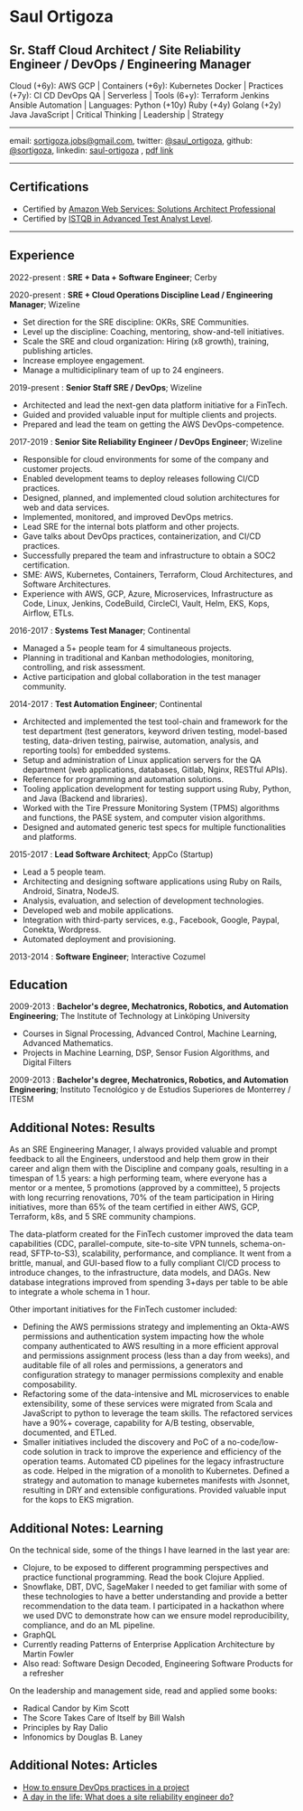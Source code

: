 # Saul Ortigoza

## Sr. Staff Cloud Architect / Site Reliability Engineer / DevOps / Engineering Manager

Cloud (+6y): AWS GCP | Containers (+6y): Kubernetes Docker | Practices (+7y): CI CD DevOps QA | Serverless | Tools (6+y): Terraform Jenkins Ansible Automation | Languages: Python (+10y) Ruby (+4y) Golang (+2y) Java JavaScript | Critical Thinking | Leadership | Strategy

----------------------------
email: sortigoza.jobs@gmail.com, twitter: [@saul_ortigoza](https://twitter.com/saul_ortigoza), github: [@sortigoza](https://github.com/sortigoza), linkedin: [saul-ortigoza](https://www.linkedin.com/in/saul-ortigoza/) , [pdf link](https://www.sortigoza.com/saul_ortigoza.pdf)

----------------------------

## Certifications

* Certified by [Amazon Web Services: Solutions Architect Professional](https://www.certmetrics.com/amazon/public/badge.aspx?i=4&t=c&d=2020-02-28&ci=AWS01122964)
* Certified by [ISTQB in Advanced Test Analyst Level](https://drive.google.com/file/d/0B47wJF8CvsssRGY3dkxaZ0Jfa2M/view).

----------------------------

## Experience

2022-present
: **SRE + Data + Software Engineer**; Cerby

2020-present
: **SRE + Cloud Operations Discipline Lead / Engineering Manager**; Wizeline

- Set direction for the SRE discipline: OKRs, SRE Communities.
- Level up the discipline: Coaching, mentoring, show-and-tell initiatives.
- Scale the SRE and cloud organization: Hiring (x8 growth), training, publishing articles.
- Increase employee engagement.
- Manage a multidiciplinary team of up to 24 engineers.

2019-present
: **Senior Staff SRE / DevOps**; Wizeline

- Architected and lead the next-gen data platform initiative for a FinTech.
- Guided and provided valuable input for multiple clients and projects.
- Prepared and lead the team on getting the AWS DevOps-competence.

2017-2019
:   **Senior Site Reliability Engineer / DevOps Engineer**; Wizeline

* Responsible for cloud environments for some of the company and customer projects.
* Enabled development teams to deploy releases following CI/CD practices.
* Designed, planned, and implemented cloud solution architectures for web and data services.
* Implemented, monitored, and improved DevOps metrics.
* Lead SRE for the internal bots platform and other projects.
* Gave talks about DevOps practices, containerization, and CI/CD practices.
* Successfully prepared the team and infrastructure to obtain a SOC2 certification.
* SME: AWS, Kubernetes, Containers, Terraform, Cloud Architectures, and Software Architectures.
* Experience with AWS, GCP, Azure, Microservices, Infrastructure as Code, Linux, Jenkins, CodeBuild, CircleCI, Vault, Helm, EKS, Kops, Airflow, ETLs.

2016-2017
:   **Systems Test Manager**; Continental

* Managed a 5+ people team for 4 simultaneous projects.
* Planning in traditional and Kanban methodologies, monitoring, controlling, and risk assessment.
* Active participation and global collaboration in the test manager community.

2014-2017
:   **Test Automation Engineer**; Continental

* Architected and implemented the test tool-chain and framework for the test department (test generators, keyword driven testing, model-based testing, data-driven testing, pairwise, automation, analysis, and reporting tools) for embedded systems.
* Setup and administration of Linux application servers for the QA department (web applications, databases, Gitlab, Nginx, RESTful APIs).
* Reference for programming and automation solutions.
* Tooling application development for testing support using Ruby, Python, and Java (Backend and libraries).
* Worked with the Tire Pressure Monitoring System (TPMS) algorithms and functions, the PASE system, and computer vision algorithms.
* Designed and automated generic test specs for multiple functionalities and platforms.

2015-2017
:   **Lead Software Architect**; AppCo (Startup)

* Lead a 5 people team.
* Architecting and designing software applications using Ruby on Rails, Android, Sinatra, NodeJS.
* Analysis, evaluation, and selection of development technologies.
* Developed web and mobile applications.
* Integration with third-party services, e.g., Facebook, Google, Paypal, Conekta, Wordpress.
* Automated deployment and provisioning.

2013-2014
:   **Software Engineer**; Interactive Cozumel


## Education

2009-2013
:   **Bachelor's degree, Mechatronics, Robotics, and Automation Engineering**; The Institute of Technology at Linköping University

* Courses in Signal Processing, Advanced Control, Machine Learning, Advanced Mathematics.
* Projects in Machine Learning, DSP, Sensor Fusion Algorithms, and Digital Filters

2009-2013
:   **Bachelor's degree, Mechatronics, Robotics, and Automation Engineering**; Instituto Tecnológico y de Estudios Superiores de Monterrey / ITESM



## Additional Notes: Results

As an SRE Engineering Manager, I always provided valuable and prompt feedback to all the Engineers, understood and help them grow in their career and align them with the Discipline and company goals, resulting in a timespan of 1.5 years: a high performing team, where everyone has a mentor or a mentee, 5 promotions (approved by a committee), 5 projects with long recurring renovations, 70% of the team participation in Hiring initiatives, more than 65% of the team certified in either AWS, GCP, Terraform, k8s, and 5 SRE community champions.

The data-platform created for the FinTech customer improved the data team capabilities (CDC, parallel-compute, site-to-site VPN tunnels, schema-on-read, SFTP-to-S3), scalability, performance, and compliance. It went from a brittle, manual, and GUI-based flow to a fully compliant CI/CD process to introduce changes, to the infrastructure, data models, and DAGs. New database integrations improved from spending 3+days per table to be able to integrate a whole schema in 1 hour.



Other important initiatives for the FinTech customer included:

- Defining the AWS permissions strategy and implementing an Okta-AWS permissions and authentication system impacting how the whole company authenticated to AWS resulting in a more efficient approval and permissions assignment process (less than a day from weeks), and auditable file of all roles and permissions, a generators and configuration strategy to manager permissions complexity and enable composability.
- Refactoring some of the data-intensive and ML microservices to enable extensibility, some of these services were migrated from Scala and JavaScript to python to leverage the team skills. The refactored services have a 90%+ coverage, capability for A/B testing, observable, documented, and ETLed.
- Smaller initiatives included the discovery and PoC of a no-code/low-code solution in track to improve the experience and efficiency of the operation teams. Automated CD pipelines for the legacy infrastructure as code. Helped in the migration of a monolith to Kubernetes. Defined a strategy and automation to manage kubernetes manifests with Jsonnet, resulting in DRY and extensible configurations. Provided valuable input for the kops to EKS migration.

## Additional Notes: Learning

On the technical side, some of the things I have learned in the last year are:

- Clojure, to be exposed to different programming perspectives and practice functional programming. Read the book Clojure Applied.
- Snowflake, DBT, DVC, SageMaker I needed to get familiar with some of these technologies to have a better understanding and provide a better recommendation to the data team. I participated in a hackathon where we used DVC to demonstrate how can we ensure model reproducibility, compliance, and do an ML pipeline.
- GraphQL
- Currently reading Patterns of Enterprise Application Architecture by Martin Fowler
- Also read: Software Design Decoded, Engineering Software Products for a refresher

On the leadership and management side, read and applied some books:

- Radical Candor by Kim Scott
- The Score Takes Care of Itself by Bill Walsh
- Principles by Ray Dalio
- Infonomics by Douglas B. Laney

## Additional Notes: Articles

- [How to ensure DevOps practices in a project](https://www.wizeline.com/how-to-ensure-devops-practices-in-a-project/)
- [A day in the life: What does a site reliability engineer do?](https://searchitoperations.techtarget.com/feature/A-day-in-the-life-What-does-a-site-reliability-engineer-do)